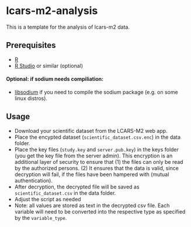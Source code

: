 # lcars-m2-analysis
This is a template for the analysis of lcars-m2 data.

## Prerequisites
- [R](https://cran.r-project.org/)
- [R Studio](https://posit.co/download/rstudio-desktop/) or similar (optional)

#### Optional: if sodium needs compiliation:
- [libsodium](https://doc.libsodium.org/) if you need to compile the sodium package (e.g. on some linux distros).

## Usage
- Download your scientific dataset from the LCARS-M2 web app.
- Place the encypted dataset (`scientific_dataset.csv.enc`) in the data folder.
- Place the key files (`study.key` and `server.pub.key`) in the keys folder (you get the key file from the server admin). This encryption is an additional layer of security to ensure that (1) the files can only be read by the authorized persons. (2) It ensures that the data is valid, since decryption will fail, if the files have been hampered with (mutual authentication).
- After decryption, the decrypted file will be saved as `scientific_dataset.csv` in the data folder.
- Adjust the script as needed
- Note: all values are stored as text in the decrypted csv file. Each variable will need to be converted into the respective type as specified by the `variable_type`.
